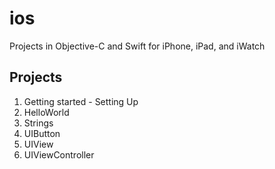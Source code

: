 # ios
Projects in Objective-C and Swift for iPhone, iPad, and iWatch
## Projects
1. Getting started - Setting Up
2. HelloWorld
3. Strings
4. UIButton
5. UIView
6. UIViewController
